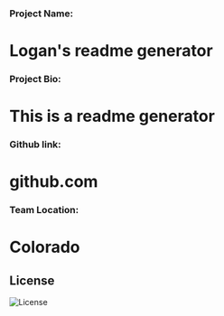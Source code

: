 
  ### Project Name:
  # Logan's readme generator
  ### Project Bio:
  # This is a readme generator
  ### Github link:
  # github.com
  ### Team Location:
  # Colorado
  ## License
  ![License](https://img.shields.io/badge/License-MIT-yellow.svg)
  

